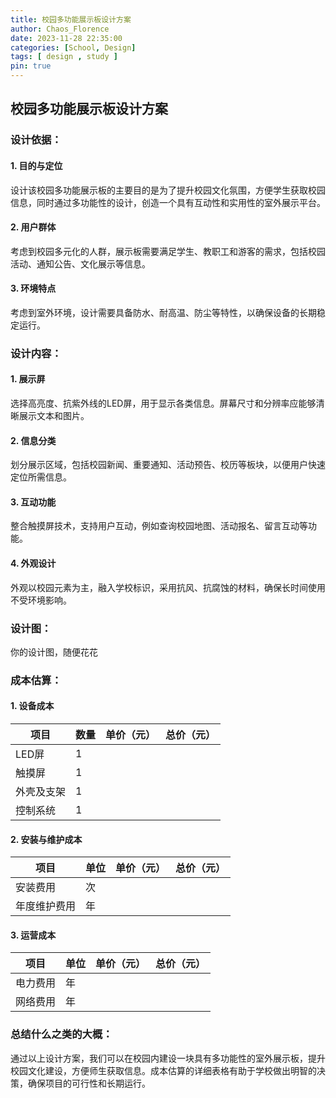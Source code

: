 ```yaml
---
title: 校园多功能展示板设计方案
author: Chaos_Florence
date: 2023-11-28 22:35:00
categories: [School, Design]
tags: [ design , study ]
pin: true
---
```


## 校园多功能展示板设计方案

### 设计依据：

#### 1. 目的与定位
设计该校园多功能展示板的主要目的是为了提升校园文化氛围，方便学生获取校园信息，同时通过多功能性的设计，创造一个具有互动性和实用性的室外展示平台。

#### 2. 用户群体
考虑到校园多元化的人群，展示板需要满足学生、教职工和游客的需求，包括校园活动、通知公告、文化展示等信息。

#### 3. 环境特点
考虑到室外环境，设计需要具备防水、耐高温、防尘等特性，以确保设备的长期稳定运行。

### 设计内容：

#### 1. 展示屏
选择高亮度、抗紫外线的LED屏，用于显示各类信息。屏幕尺寸和分辨率应能够清晰展示文本和图片。

#### 2. 信息分类
划分展示区域，包括校园新闻、重要通知、活动预告、校历等板块，以便用户快速定位所需信息。

#### 3. 互动功能
整合触摸屏技术，支持用户互动，例如查询校园地图、活动报名、留言互动等功能。

#### 4. 外观设计
外观以校园元素为主，融入学校标识，采用抗风、抗腐蚀的材料，确保长时间使用不受环境影响。

### 设计图：

你的设计图，随便花花

### 成本估算：

#### 1. 设备成本

| 项目                | 数量 | 单价（元） | 总价（元） |
|---------------------|------|------------|------------|
| LED屏               | 1    |            |            |
| 触摸屏              | 1    |            |            |
| 外壳及支架          | 1    |            |            |
| 控制系统            | 1    |            |            |

#### 2. 安装与维护成本

| 项目                | 单位 | 单价（元） | 总价（元） |
|---------------------|------|------------|------------|
| 安装费用            | 次   |            |            |
| 年度维护费用        | 年   |            |            |

#### 3. 运营成本

| 项目                | 单位 | 单价（元） | 总价（元） |
|---------------------|------|------------|------------|
| 电力费用            | 年   |            |            |
| 网络费用            | 年   |            |            |

### 总结什么之类的大概：

通过以上设计方案，我们可以在校园内建设一块具有多功能性的室外展示板，提升校园文化建设，方便师生获取信息。成本估算的详细表格有助于学校做出明智的决策，确保项目的可行性和长期运行。
